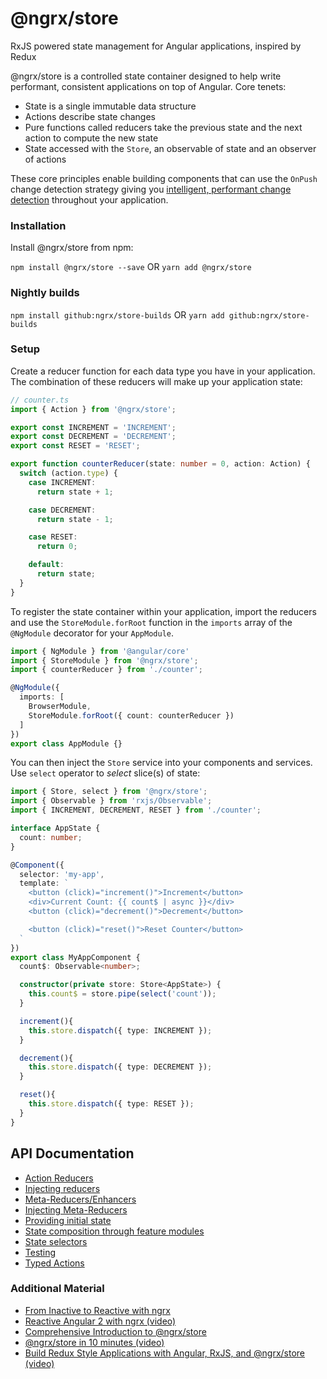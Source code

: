 # @ngrx/store

RxJS powered state management for Angular applications, inspired by Redux

@ngrx/store is a controlled state container designed to help write performant, consistent applications
on top of Angular. Core tenets:
- State is a single immutable data structure
- Actions describe state changes
- Pure functions called reducers take the previous state and the next action to compute the new state
- State accessed with the `Store`, an observable of state and an observer of actions

These core principles enable building components that can use the `OnPush` change detection strategy
giving you [intelligent, performant change detection](http://blog.thoughtram.io/angular/2016/02/22/angular-2-change-detection-explained.html#smarter-change-detection)
throughout your application.

### Installation
Install @ngrx/store from npm:

`npm install @ngrx/store --save` OR `yarn add @ngrx/store`


### Nightly builds

`npm install github:ngrx/store-builds` OR `yarn add github:ngrx/store-builds`


### Setup
Create a reducer function for each data type you have in your application. The combination of these reducers will
make up your application state:

```ts
// counter.ts
import { Action } from '@ngrx/store';

export const INCREMENT = 'INCREMENT';
export const DECREMENT = 'DECREMENT';
export const RESET = 'RESET';

export function counterReducer(state: number = 0, action: Action) {
  switch (action.type) {
    case INCREMENT:
      return state + 1;

    case DECREMENT:
      return state - 1;

    case RESET:
      return 0;

    default:
      return state;
  }
}
```

To register the state container within your application, import the reducers and use the `StoreModule.forRoot`
function in the `imports` array of the `@NgModule` decorator for your `AppModule`.

```ts
import { NgModule } from '@angular/core'
import { StoreModule } from '@ngrx/store';
import { counterReducer } from './counter';

@NgModule({
  imports: [
    BrowserModule,
    StoreModule.forRoot({ count: counterReducer })
  ]
})
export class AppModule {}
```


You can then inject the `Store` service into your components and services. Use `select` operator to _select_ slice(s) of state:

```ts
import { Store, select } from '@ngrx/store';
import { Observable } from 'rxjs/Observable';
import { INCREMENT, DECREMENT, RESET } from './counter';

interface AppState {
  count: number;
}

@Component({
  selector: 'my-app',
  template: `
    <button (click)="increment()">Increment</button>
    <div>Current Count: {{ count$ | async }}</div>
    <button (click)="decrement()">Decrement</button>

    <button (click)="reset()">Reset Counter</button>
  `
})
export class MyAppComponent {
  count$: Observable<number>;

  constructor(private store: Store<AppState>) {
    this.count$ = store.pipe(select('count'));
  }

  increment(){
    this.store.dispatch({ type: INCREMENT });
  }

  decrement(){
    this.store.dispatch({ type: DECREMENT });
  }

  reset(){
    this.store.dispatch({ type: RESET });
  }
}
```

## API Documentation
- [Action Reducers](./actions.md#action-reducers)
- [Injecting reducers](./api.md#injecting-reducers)
- [Meta-Reducers/Enhancers](./api.md#meta-reducers)
- [Injecting Meta-Reducers](./api.md#injecting-meta-reducers)
- [Providing initial state](./api.md#initial-state)
- [State composition through feature modules](./api.md#feature-module-state-composition)
- [State selectors](./selectors.md)
- [Testing](./testing.md)
- [Typed Actions](./actions.md#typed-actions)


### Additional Material
- [From Inactive to Reactive with ngrx](https://www.youtube.com/watch?v=cyaAhXHhxgk)
- [Reactive Angular 2 with ngrx (video)](https://youtu.be/mhA7zZ23Odw)
- [Comprehensive Introduction to @ngrx/store](https://gist.github.com/btroncone/a6e4347326749f938510)
- [@ngrx/store in 10 minutes (video)](https://egghead.io/lessons/angular-2-ngrx-store-in-10-minutes)
- [Build Redux Style Applications with Angular, RxJS, and @ngrx/store (video)](https://egghead.io/courses/building-a-time-machine-with-angular-2-and-rxjs)
